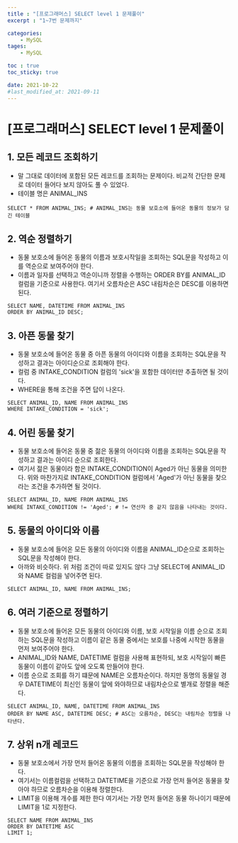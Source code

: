 ```yaml
---
title : "[프로그래머스] SELECT level 1 문제풀이"
excerpt : "1~7번 문제까지"

categories:
    - MySQL
tages:
    - MySQL

toc : true
toc_sticky: true

date: 2021-10-22
#last_modified_at: 2021-09-11
---
```

# [프로그래머스] SELECT level 1 문제풀이

## 1. 모든 레코드 조회하기

- 말 그대로 데이터에 포함된 모든 레코드를 조회하는 문제이다. 비교적 간단한 문제로 데이터 들어다 보지 않아도 풀 수 있었다.
- 테이블 명은 ANIMAL_INS

```mysql
SELECT * FROM ANIMAL_INS; # ANIMAL_INS는 동물 보호소에 들어온 동물의 정보가 담긴 테이블
```



## 2. 역순 정렬하기

- 동물 보호소에 들어온 동물의 이름과 보호시작일을 조회하는 SQL문을 작성하고 이를 역순으로 보여주어야 한다.
- 이름과 일자를 선택하고 역순이니까 정렬을 수행하는 ORDER BY를 ANIMAL_ID컬럼을 기준으로 사용한다. 여기서 오름차순은 ASC 내림차순은 DESC를 이용하면 된다.

```mysql
SELECT NAME, DATETIME FROM ANIMAL_INS 
ORDER BY ANIMAL_ID DESC;
```



## 3. 아픈 동물 찾기

- 동물 보호소에 들어온 동물 중 아픈 동물의 아이디와 이름을 조회하는 SQL문을 작성하고 결과는 아이디순으로 조회해야 한다.
- 컬럼 중 INTAKE_CONDITION 컬럼의 'sick'을 포함한 데이터만 추출하면 될 것이다.
- WHERE을 통해 조건을 주면 답이 나온다.

```mysql
SELECT ANIMAL_ID, NAME FROM ANIMAL_INS
WHERE INTAKE_CONDITION = 'sick';
```



## 4. 어린 동물 찾기

- 동물 보호소에 들어온 동물 중 젊은 동물의 아이디와 이름을 조회하는 SQL문을 작성하고 결과는 아이디 순으로 조회한다.
- 여기서 젊은 동물이라 함은 INTAKE_CONDITION이 Aged가 아닌 동물을 의미한다. 위와 마찬가지로 INTAKE_CONDITION 컬럼에서 'Aged'가 아닌 동물을 찾으라는 조건을 추가하면 될 것이다.

```mysql
SELECT ANIMAL_ID, NAME FROM ANIMAL_INS
WHERE INTAKE_CONDITION != 'Aged'; # != 연산자 중 같지 않음을 나타내는 것이다.
```



## 5. 동물의 아이디와 이름

- 동물 보호소에 들어온 모든 동물의 아이디와 이름을 ANIMAL_ID순으로 조회하는 SQL문을 작성해야 한다.
- 아까와 비슷하다. 위 처럼 조건이 따로 있지도 않다 그냥 SELECT에 ANIMAL_ID와 NAME 컬럼을 넣어주면 된다.

```mysql
SELECT ANIMAL_ID, NAME FROM ANIMAL_INS;
```



## 6. 여러 기준으로 정렬하기

- 동물 보호소에 들어온 모든 동물의 아이디와 이름, 보호 시작일을 이름 순으로 조회하는 SQL문을 작성하고 이름이 같은 동물 중에서는 보호를 나중에 시작한 동물을 먼저 보여주어야 한다.
- ANIMAL_ID와 NAME, DATETIME 컬럼을 사용해 표현하되, 보호 시작일이 빠른 동물이 이름이 같아도 앞에 오도록 만들어야 한다.
- 이름 순으로 조회를 하기 떄문에 NAME은 오름차순이다. 하지만 동명의 동물일 경우 DATETIME이 최신인 동물이 앞에 와야하므로 내림차순으로 별개로 정렬을 해준다.

```mysql
SELECT ANIMAL_ID, NAME, DATETIME FROM ANIMAL_INS
ORDER BY NAME ASC, DATETIME DESC; # ASC는 오름차순, DESC는 내림차순 정렬을 나타낸다.
```



## 7.  상위 n개 레코드

- 동물 보호소에서 가장 먼저 들어온 동물의 이름을 조회하는 SQL문을 작성해야 한다.
- 여기서는 이름컬럼을 선택하고 DATETIME을 기준으로 가장 먼저 들어온 동물을 찾아야 하므로  오름차순을 이용해 정렬한다.
- LIMIT을 이용해 개수를 제한 한다 여기서는 가장 먼저 들어온 동물 하나이기 때문에 LIMIT을 1로 지정한다.

```mysql
SELECT NAME FROM ANIMAL_INS
ORDER BY DATETIME ASC
LIMIT 1;
```


